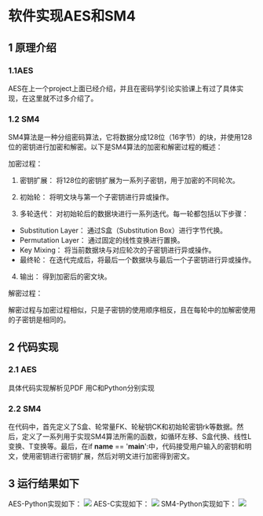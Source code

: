 # 软件实现AES和SM4
## 1 原理介绍
### 1.1AES
AES在上一个project上面已经介绍，并且在密码学引论实验课上有过了具体实现，在这里就不过多介绍了。
### 1.2 SM4
SM4算法是一种分组密码算法，它将数据分成128位（16字节）的块，并使用128位的密钥进行加密和解密。以下是SM4算法的加密和解密过程的概述：

加密过程：
1. 密钥扩展： 将128位的密钥扩展为一系列子密钥，用于加密的不同轮次。

3. 初始轮： 将明文块与第一个子密钥进行异或操作。

5. 多轮迭代： 对初始轮后的数据块进行一系列迭代。每一轮都包括以下步骤：

- Substitution Layer： 通过S盒（Substitution Box）进行字节代换。
- Permutation Layer： 通过固定的线性变换进行置换。
- Key Mixing： 将当前数据块与对应轮次的子密钥进行异或操作。
- 最终轮： 在迭代完成后，将最后一个数据块与最后一个子密钥进行异或操作。
4. 输出： 得到加密后的密文块。

解密过程：

解密过程与加密过程相似，只是子密钥的使用顺序相反，且在每轮中的加解密使用的子密钥是相同的。
## 2 代码实现
### 2.1 AES
具体代码实现解析见PDF
用C和Python分别实现
### 2.2 SM4
在代码中，首先定义了S盒、轮常量FK、轮秘钥CK和初始轮密钥rk等数据。然后，定义了一系列用于实现SM4算法所需的函数，如循环左移、S盒代换、线性L变换、T变换等。最后，在if __name__ == '__main__':中，代码接受用户输入的密钥和明文，使用密钥进行密钥扩展，然后对明文进行加密得到密文。
## 3 运行结果如下
AES-Python实现如下：
![](https://img1.imgtp.com/2023/08/03/F4d5lPSl.png)
AES-C实现如下：
![](https://img1.imgtp.com/2023/08/03/FlvasBAd.png)
SM4-Python实现如下：
![](https://img1.imgtp.com/2023/08/03/vfTTXAuE.png)